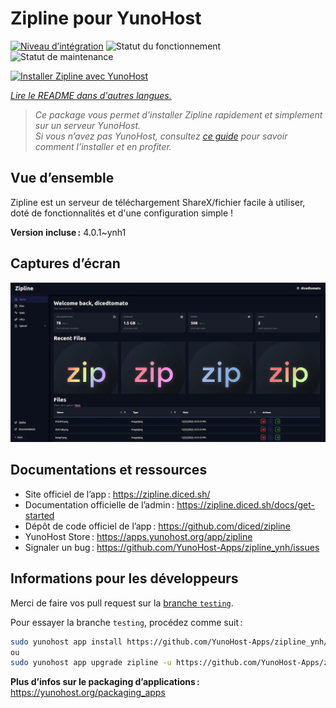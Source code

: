<!--
Nota bene : ce README est automatiquement généré par <https://github.com/YunoHost/apps/tree/master/tools/readme_generator>
Il NE doit PAS être modifié à la main.
-->

# Zipline pour YunoHost

[![Niveau d’intégration](https://apps.yunohost.org/badge/integration/zipline)](https://ci-apps.yunohost.org/ci/apps/zipline/)
![Statut du fonctionnement](https://apps.yunohost.org/badge/state/zipline)
![Statut de maintenance](https://apps.yunohost.org/badge/maintained/zipline)

[![Installer Zipline avec YunoHost](https://install-app.yunohost.org/install-with-yunohost.svg)](https://install-app.yunohost.org/?app=zipline)

*[Lire le README dans d'autres langues.](./ALL_README.md)*

> *Ce package vous permet d’installer Zipline rapidement et simplement sur un serveur YunoHost.*  
> *Si vous n’avez pas YunoHost, consultez [ce guide](https://yunohost.org/install) pour savoir comment l’installer et en profiter.*

## Vue d’ensemble

Zipline est un serveur de téléchargement ShareX/fichier facile à utiliser, doté de fonctionnalités et d'une configuration simple !

**Version incluse :** 4.0.1~ynh1

## Captures d’écran

![Capture d’écran de Zipline](./doc/screenshots/screenshot.png)

## Documentations et ressources

- Site officiel de l’app : <https://zipline.diced.sh/>
- Documentation officielle de l’admin : <https://zipline.diced.sh/docs/get-started>
- Dépôt de code officiel de l’app : <https://github.com/diced/zipline>
- YunoHost Store : <https://apps.yunohost.org/app/zipline>
- Signaler un bug : <https://github.com/YunoHost-Apps/zipline_ynh/issues>

## Informations pour les développeurs

Merci de faire vos pull request sur la [branche `testing`](https://github.com/YunoHost-Apps/zipline_ynh/tree/testing).

Pour essayer la branche `testing`, procédez comme suit :

```bash
sudo yunohost app install https://github.com/YunoHost-Apps/zipline_ynh/tree/testing --debug
ou
sudo yunohost app upgrade zipline -u https://github.com/YunoHost-Apps/zipline_ynh/tree/testing --debug
```

**Plus d’infos sur le packaging d’applications :** <https://yunohost.org/packaging_apps>

